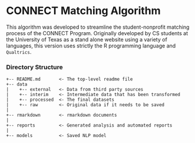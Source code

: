 # CONNECT Matching Algorithm

This algorithm was developed to streamline the student-nonprofit matching process of the CONNECT Program. Originally developed by CS students at the University of Texas as a stand alone website using a variety of languages, this version uses strictly the R programming language and `Qualtrics`.


### Directory Structure

```
+-- README.md       <- The top-level readme file
+-- data
|    +-- external   <- Data from third party sources
|    +-- interim    <- Intermediate data that has been transformed
|    +-- processed  <- The final datasets 
|    +-- raw        <- Original data if it needs to be saved
|
+-- rmarkdown       <- rmarkdown documents
|
+-- reports         <- Generated analysis and automated reports
|
+-- models          <- Saved NLP model 
